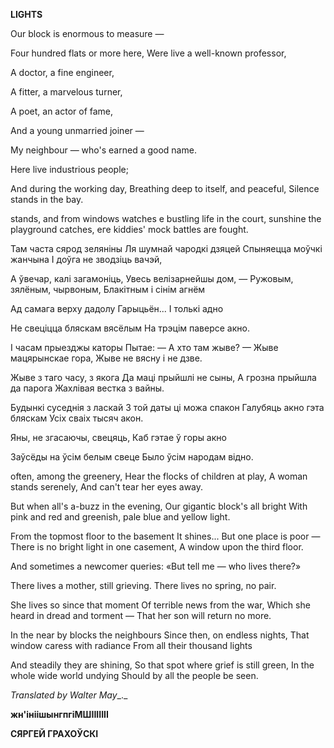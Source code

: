  
**LIGHTS**

Our block is enormous to measure —

Four hundred flats or more here, Were live a well-known professor,

A doctor, a fine engineer,

A fitter, a marvelous turner,

A poet, an actor of fame,

And a young unmarried joiner —

My neighbour — who's earned a good name.

Here live industrious people;

And during the working day, Breathing deep to itself, and peaceful, Silence stands in the bay.

stands, and from windows watches e bustling life in the court, sunshine the playground catches, еге  kiddies' mock battles are fought.

Там часта сярод зеляніны Ля шумнай чародкі дзяцей Спыняецца моўчкі жанчына I доўга не зводзіць вачэй,

А ўвечар, калі загамоніць, Увесь велізарнейшы дом, — Ружовым, зялёным, чырвоным, Блакітным і сінім агнём

Ад самага верху дадолу Гарыцьён... I толькі адно

He свеціцца бляскам вясёлым На трэцім паверсе акно.

I часам прыезджы каторы Пытае: — А хто там жыве? — Жыве мацярынскае гора, Жыве не вясну і не дзве.

Жыве з таго часу, з якога Да маці прыйшлі не сыны, А грозна прыйшла да парога Жахлівая вестка з вайны.

Будынкі суседнія з ласкай 3 той даты ці можа спакон Галубяць акно гэта бляскам Усіх сваіх тысяч акон.

Яны, не згасаючы, свецяць, Каб гэтае ў горы акно

Заўсёды на ўсім белым свеце Было ўсім народам відно.

often, among the greenery, Hear the flocks of children at play, A  woman stands serenely, And  can't tear  her  eyes away.

But  when all's a-buzz in the evening, Our gigantic block's all bright With pink and red and greenish, pale blue and yellow light.

From the topmost floor to the basement It shines... But one place is poor — There is no bright light in one casement, A window upon the third floor.

And sometimes a newcomer queries: «But  tell me — who lives there?»

There lives a mother, still grieving. There lives no spring, no pair.

She lives so since that moment Of terrible news from the war, Which she heard in dread and torment — That her son will return no more.

In  the near by blocks the neighbours Since then, on endless nights, That window caress with radiance From all their thousand lights

And steadily they are shining, So that spot where grief is still green, In the whole wide world undying Should by all the people be seen.

_Translated by Walter May__._

**жн'ініішынгпгіМШІІІІІІІ**

**СЯРГЕЙ ГРАХОЎСКІ**
